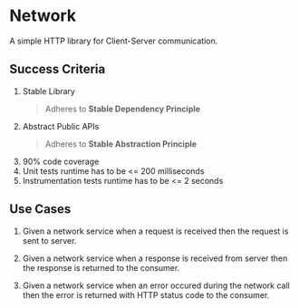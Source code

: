 # Network

A simple HTTP library for Client-Server communication.


## Success Criteria

1. Stable Library
    > Adheres to **Stable Dependency Principle**
2. Abstract Public APIs
    > Adheres to **Stable Abstraction Principle**
3. 90% code coverage
4. Unit tests runtime has to be <= 200 milliseconds
5. Instrumentation tests runtime has to be <= 2 seconds


## Use Cases

1. Given a network service
    when a request is received
    then the request is sent to server.
    
2. Given a network service
    when a response is received from server
    then the response is returned to the consumer.
    
3. Given a network service
    when an error occured during the network call
    then the error is returned with HTTP status code to the consumer.
